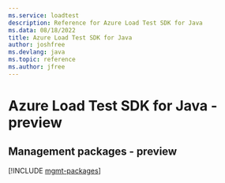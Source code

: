 ```yaml
---
ms.service: loadtest
description: Reference for Azure Load Test SDK for Java
ms.data: 08/18/2022
title: Azure Load Test SDK for Java
author: joshfree
ms.devlang: java
ms.topic: reference
ms.author: jfree
---
```

# Azure Load Test SDK for Java - preview

## Management packages - preview
[!INCLUDE [mgmt-packages](load-test-mgmt-index.md)]